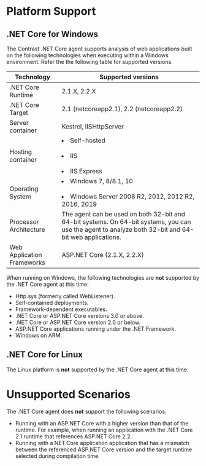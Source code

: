 
<!--
title: "Contrast .NET Core Agent Supported Technologies"
description: "Contrast .NET Core agent supported technologies"
tags: "installation agent .NET Core windows azure supported technologies"
-->

# Platform Support

## .NET Core for Windows

The Contrast .NET Core agent supports analysis of web applications built on the following technologies when executing within a Windows environment. Refer the the following table for supported versions.

| Technology                 | Supported versions                       |
| -------------------------- | ---------------------------------------- |
| .NET Core Runtime          | 2.1.X, 2.2.X                             |
| .NET Core Target           | 2.1 (netcoreapp2.1), 2.2 (netcoreapp2.2) |
| Server container           | Kestrel, IISHttpServer                   |
| Hosting container          | <li>Self-hosted</li><br /> <li>IIS</li><br /><li>IIS Express</li> |
| Operating System           | <li>Windows 7, 8/8.1, 10</li><br/> <li>Windows Server 2008 R2, 2012, 2012 R2, 2016, 2019</li> |
| Processor Architecture     | The agent can be used on both 32-bit and 64-bit systems. On 64-bit systems, you can use the agent to analyze both 32-bit and 64-bit web applications. |
| Web Application Frameworks | ASP.NET Core (2.1.X, 2.2.X)              |

When running on Windows, the following technologies are **not** supported by the .NET Core agent at this time:

* Http.sys (formerly called WebListener).
* Self-contained deployments.
* Framework-dependent executables.
* .NET Core or ASP.NET Core versions 3.0 or above.
* .NET Core or ASP.NET Core version 2.0 or below.
* ASP.NET Core applications running under the .NET Framework.
* Windows on ARM.

## .NET Core for Linux

The Linux platform is **not** supported by the .NET Core agent at this time.

# Unsupported Scenarios

The .NET Core agent does **not** support the following scenarios:

* Running with an ASP.NET Core with a higher version than that of the runtime. For example, when running an application with the .NET Core 2.1 runtime that references ASP.NET Core 2.2.
* Running with a NET.Core application application that has a mismatch between the referenced ASP.NET Core version and the target runtime selected during compilation time.

